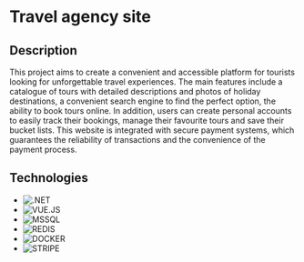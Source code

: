 # Travel agency site

## Description

This project aims to create a convenient and accessible platform for tourists looking for unforgettable travel experiences. The main features include a catalogue of tours with detailed descriptions and photos of holiday 
destinations, a convenient search engine to find the perfect option, the ability to book tours online. In addition, users can create personal accounts to easily track their 
bookings, manage their favourite tours and save their bucket lists. This website is integrated with secure payment systems, which guarantees the reliability of transactions and the convenience of the payment process.

## Technologies

- ![.NET](https://img.shields.io/badge/dotnet-8F2D97?style=for-the-badge&logo=dotnet&logoColor=white)
- ![VUE.JS](https://img.shields.io/badge/VUE.JS-1AC82F?style=for-the-badge&logo=vuedotjs&logoColor=white)
- ![MSSQL](https://img.shields.io/badge/MSSQL-red?style=for-the-badge&logo=dotnet&logoColor=white)
- ![REDIS](https://img.shields.io/badge/REDIS-FF0000?style=for-the-badge&logo=dotnet&logoColor=white)
- ![DOCKER](https://img.shields.io/badge/DOCKER-blue?style=for-the-badge&logo=Docker&logoColor=white)
- ![STRIPE](https://img.shields.io/badge/Stripe-2871EA?style=for-the-badge&logo=stripe&logoColor=white)
